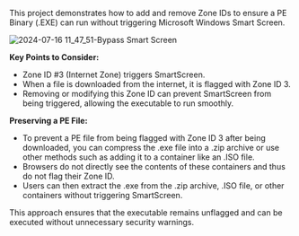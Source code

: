 This project demonstrates how to add and remove Zone IDs to ensure a PE Binary (.EXE) can run without triggering Microsoft Windows Smart Screen.

![2024-07-16 11_47_51-Bypass Smart Screen](https://github.com/user-attachments/assets/fcde375e-9ca4-4285-b9ac-0472666f7d75)


**Key Points to Consider:**
- Zone ID #3 (Internet Zone) triggers SmartScreen.
- When a file is downloaded from the internet, it is flagged with Zone ID 3.
- Removing or modifying this Zone ID can prevent SmartScreen from being triggered, allowing the executable to run smoothly.

**Preserving a PE File:**
- To prevent a PE file from being flagged with Zone ID 3 after being downloaded, you can compress the .exe file into a .zip archive or use other methods such as adding it to a container like an .ISO file.
- Browsers do not directly see the contents of these containers and thus do not flag their Zone ID.
- Users can then extract the .exe from the .zip archive, .ISO file, or other containers without triggering SmartScreen.

This approach ensures that the executable remains unflagged and can be executed without unnecessary security warnings.
